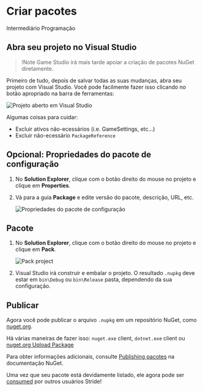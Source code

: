 # Criar pacotes

Intermediário
Programação

## Abra seu projeto no Visual Studio

> !Note
> Game Studio irá mais tarde apoiar a criação de pacotes NuGet diretamente.

Primeiro de tudo, depois de salvar todas as suas mudanças, abra seu projeto com Visual Studio. Você pode facilmente fazer isso clicando no botão apropriado na barra de ferramentas:

![ Projeto aberto em Visual Studio](../game-studio/media/open-project-in-visual-studio.png)

Algumas coisas para cuidar:
* Excluir ativos não-ecessários (i.e. GameSettings, etc...)
* Excluir não-ecessário `PackageReference`

## Opcional: Propriedades do pacote de configuração

1. No **Solution Explorer**, clique com o botão direito do mouse no projeto e clique em **Properties**.

2. Vá para a guia **Package** e edite versão do pacote, descrição, URL, etc.

   ![ Propriedades do pacote de configuração](media/setup-package-properties.png)

## Pacote

1. No **Solution Explorer**, clique com o botão direito do mouse no projeto e clique em **Pack**.

   ![Pack project](media/pack-project.png)

2. Visual Studio irá construir e embalar o projeto. O resultado `.nupkg` deve estar em `bin\Debug` ou `bin\Release` pasta, dependendo da sua configuração.

## Publicar

Agora você pode publicar o arquivo `.nupkg` em um repositório NuGet, como [nuget.org](https://nuget.org).

Há várias maneiras de fazer isso: `nuget.exe` client, `dotnet.exe` client ou [nuget.org Upload Package](https://www.nuget.org/packages/manage/upload)

Para obter informações adicionais, consulte [Publishing pacotes](https://docs.microsoft.com/en-us/nuget/create-packages/publish-a-package) na documentação NuGet.

Uma vez que seu pacote está devidamente listado, ele agora pode ser [consumed](consume-packages.md) por outros usuários Stride!
